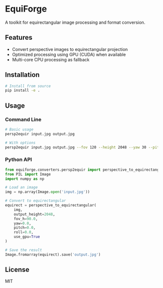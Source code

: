 # EquiForge

A toolkit for equirectangular image processing and format conversion.

## Features

- Convert perspective images to equirectangular projection
- Optimized processing using GPU (CUDA) when available
- Multi-core CPU processing as fallback

## Installation

```bash
# Install from source
pip install -e .
```

## Usage

### Command Line

```bash
# Basic usage
persp2equir input.jpg output.jpg

# With options
persp2equir input.jpg output.jpg --fov 120 --height 2048 --yaw 30 --pitch 15 --roll 0 --cpu
```

### Python API

```python
from equiforge.converters.persp2equir import perspective_to_equirectangular
from PIL import Image
import numpy as np

# Load an image
img = np.array(Image.open('input.jpg'))

# Convert to equirectangular
equirect = perspective_to_equirectangular(
    img,
    output_height=2048,
    fov_h=90.0,
    yaw=0.0,
    pitch=0.0,
    roll=0.0,
    use_gpu=True
)

# Save the result
Image.fromarray(equirect).save('output.jpg')
```

## License

MIT
